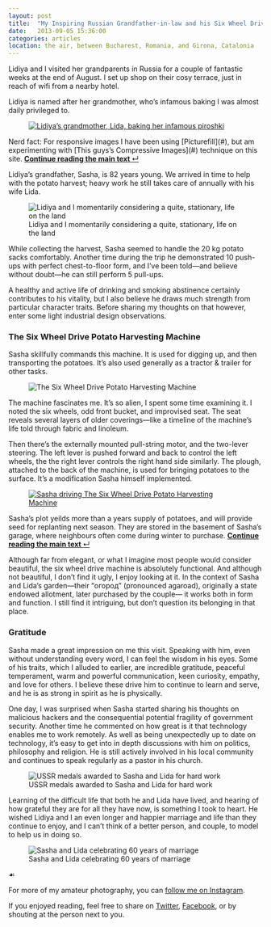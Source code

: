 ```yaml
---
layout: post
title:  "My Inspiring Russian Grandfather-in-law and his Six Wheel Drive Potato Harvesting Machine"
date:   2013-09-05 15:36:00
categories: articles
location: the air, between Bucharest, Romania, and Girona, Catalonia
---
```


Lidiya and I visited her grandparents in Russia for a couple of fantastic weeks at the end of August. I set up shop on their cosy terrace, just in reach of wifi from a nearby hotel.

Lidiya is named after her grandmother, who’s infamous baking I was almost daily privileged to.

<figure>
  <a href="#compressive-images" id="footnote5">
    <img src="/assets/lida-the-master-baker.jpg" alt="Lidiya’s grandmother, Lida, baking her infamous piroshki">
  </a>
</figure>

<aside class="digression" id="compressive-images"><p>Nerd fact: For responsive images I have been using [Picturefill](#), but am experimenting with [This guys’s Compressive Images](#) technique on this site. <a class="return-to-text" href="#footnote5" title="Continue reading the main text"><b>Continue reading the main text </b>&#8629;</a></p></aside>

Lidiya’s grandfather, Sasha, is 82 years young. We arrived in time to help with the potato harvest; heavy work he still takes care of annually with his wife Lida.

<figure>
  <img src="/assets/lidiya-and-paddy-farming.jpg" alt="Lidiya and I momentarily considering a quite, stationary, life on the land">
  <figcaption>Lidiya and I momentarily considering a quite, stationary, life on the land</figcaption>
</figure>

While collecting the harvest, Sasha seemed to handle the 20 kg potato sacks comfortably. Another time during the trip he demonstrated 10 push-ups with perfect chest-to-floor form, and I’ve been told—and believe without doubt—he can still perform 5 pull-ups.

A healthy and active life of drinking and smoking abstinence certainly contributes to his vitality, but I also believe he draws much strength from particular character traits. Before sharing my thoughts on that however, enter some light industrial design observations.

### The Six Wheel Drive Potato Harvesting Machine

Sasha skillfully commands this machine. It is used for digging up, and then transporting the potatoes. It’s also used generally as a tractor & trailer for other tasks.

<figure>
  <img src="/assets/the-six-wheel-drive-potato-harvesting-machine.jpg" alt="The Six Wheel Drive Potato Harvesting Machine">
</figure>

The machine fascinates me. It’s so alien, I spent some time examining it. I noted the six wheels, odd front bucket, and improvised seat. The seat reveals several layers of older coverings—like a timeline of the machine’s life told through fabric and linoleum.

Then there’s the externally mounted pull-string motor, and the two-lever steering. The left lever is pushed forward and back to control the left wheels, the the right lever controls the right hand side similarly. The plough, attached to the back of the machine, is used for bringing potatoes to the surface. It’s a modification Sasha himself implemented.

<figure>
  <a href="#potatoes" id="footnote6">
    <img src="/assets/sasha-driving-the-machine.jpg" alt="Sasha driving The Six Wheel Drive Potato Harvesting Machine">
  </a>
</figure>

<aside class="tangent" id="potatoes"><p>Sasha’s plot yeilds more than a years supply of potatoes, and will provide seed for replanting next season. They are stored in the basement of Sasha’s garage, where neighbours often come during winter to purchase. <a class="return-to-text" href="#footnote6" title="Continue reading the main text"><b>Continue reading the main text </b>&#8629;</a></p></aside>

Although far from elegant, or what I imagine most people would consider beautiful, the six wheel drive machine is absolutely functional. And although not beautiful, I don’t find it ugly, I enjoy looking at it. In the context of Sasha and Lida’s garden—their “огород” (pronounced agaroad), originally a state endowed allotment, later purchased by the couple— it works both in form and function. I still find it intriguing, but don’t question its belonging in that place.

### Gratitude

Sasha made a great impression on me this visit. Speaking with him, even without understanding every word, I can feel the wisdom in his eyes. Some of his traits, which I alluded to earlier, are incredible gratitude, peaceful temperament, warm and powerful communication, keen curiosity, empathy, and love for others. I believe these drive him to continue to learn and serve, and he is as strong in spirit as he is physically.

One day, I was surprised when Sasha started sharing his thoughts on malicious hackers and the consequential potential fragility of government security. Another time he commented on how great is it that technology enables me to work remotely. As well as being unexpectedly up to date on technology, it’s easy to get into in depth discussions with him on politics, philosophy and religion. He is still actively involved in his local community and continues to speak regularly as a pastor in his church.

<figure>
  <img src="/assets/soviet-medals.jpg" alt="USSR medals awarded to Sasha and Lida for hard work">
  <figcaption>USSR medals awarded to Sasha and Lida for hard work</figcaption>
</figure>

Learning of the difficult life that both he and Lida have lived, and hearing of how grateful they are for all they have now, is something I took to heart. He wished Lidiya and I an even longer and happier marriage and life than they continue to enjoy, and I can’t think of a better person, and couple, to model to help us in doing so.

<figure>
  <img src="/assets/sasha-and-lidiya-celebrating-60-years-of-marriage.jpg" alt="Sasha and Lida celebrating 60 years of marriage">
  <figcaption>Sasha and Lida celebrating 60 years of marriage</figcaption>
</figure>

<div class="fleuron">&#9753;</div>

For more of my amateur photography, you can [follow me on Instagram](#).

If you enjoyed reading, feel free to share on [Twitter](#), [Facebook](#), or by shouting at the person next to you.